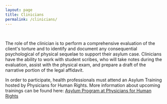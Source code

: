 ```yaml
---
layout: page
title: Clinicians
permalink: /clinicians/
---
```

<br>

The role of the clinician is to perform a comprehensive evaluation of the client's torture and to identify and document any consequential psychological of physical sequelae to support their asylum case. Clinicians have the ability to work with student scribes, who will take notes during the evaluation, assist with the physical exam, and prepare a draft of the narrative portion of the legal affidavit.

In order to participate, health professionals must attend an Asylum Training hosted by Physicians for Human Rights. 
More information about upcoming trainings can be found here: <a href="http://physiciansforhumanrights.org/training/asylum/">Asylum Program at Physicians for Human Rights</a>
